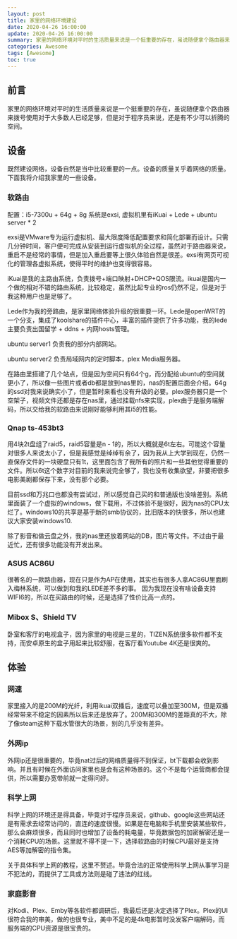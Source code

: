 ```yaml
---
layout: post
title: 家里的网络环境建设
date: 2020-04-26 16:00:00
update: 2020-04-26 16:00:00
summary: 家里的网络环境对平时的生活质量来说是一个挺重要的存在，虽说随便拿个路由器来拨号使用对于大多数人已经足够，但是对于程序员来说，还是有不少可以折腾的空间。
categories: Awesome 
tags: [Awesome]
toc: true
---
```


## 前言
家里的网络环境对平时的生活质量来说是一个挺重要的存在，虽说随便拿个路由器来拨号使用对于大多数人已经足够，但是对于程序员来说，还是有不少可以折腾的空间。

## 设备
既然建设网络，设备自然是当中比较重要的一点。设备的质量关乎着网络的质量。下面我将介绍我家里的一些设备。

### 软路由
配置：i5-7300u + 64g + 8g
系统是exsi, 虚拟机里有iKuai + Lede + ubuntu server * 2

exsi是VMware专为运行虚拟机、最大限度降低配置要求和简化部署而设计。只需几分钟时间，客户便可完成从安装到运行虚拟机的全过程，虽然对于路由器来说，重启不是经常的事情，但是加入重启要等上很久体验自然是很差。exsi有网页可视化的管理各虚拟系统，使得平时的维护也变得很容易。

iKuai是我的主路由系统，负责拨号+端口映射+DHCP+QOS限流。ikuai是国内一个做的相对不错的路由系统，比较稳定，虽然比起专业的ros仍然不足，但是对于我这种用户也是足够了。

Lede作为我的旁路由，是家里网络体验升级的很重要一环。Lede是openWRT的一个分支，集成了koolshare的插件中心，丰富的插件提供了许多功能，我的lede主要负责出国留学 + ddns + 内网hosts管理。

ubuntu server1 负责我的部分内部网站。

ubuntu server2 负责局域网内的定时脚本，plex Media服务器。

在路由里搭建了几个站点，但是因为空间只有64个g，而分配给ubuntu的空间就更小了，所以像一些图片或者db都是放到nas里的，nas的配置后面会介绍。64g的ssd对我来说确实小了，但是暂时来看也没有升级的必要。plex服务器只是一个空架子，视频文件还都是存在nas里，通过挂载nfs来实现，plex由于是服务端解码，所以交给我的软路由来说刚好能够利用其i5的性能。

### Qnap ts-453bt3
用4块2t盘组了raid5，raid5容量是n - 1的，所以大概就是6t左右。可能这个容量对很多人来说太小了，但是我感觉是绰绰有余了，因为我从上大学到现在，仍然一直保存文件的一块硬盘只有1t，这里面包含了我所有的照片和一些其他觉得重要的文件。所以6t这个数字对目前的我来说完全够了，我也没有收集欲望，非要把很多电影美剧都保存下来，没有那个必要。

目前ssd和万兆口也都没有尝试过，所以感觉自己买的和普通版也没啥差别。系统里面装了一个虚拟的windows，做下载用，不过体验不是很好，因为nas的CPU太烂了。windows10的共享是基于新的smb协议的，比旧版本的快很多，所以也建议大家安装windows10.

除了影音和做云盘之外，我的nas里还放着网站的DB，图片等文件。不过由于最近忙，还有很多功能没有开发出来。

### ASUS AC86U
很著名的一款路由器，现在只是作为AP在使用，其实也有很多人拿AC86U里面刷入梅林系统，可以做到和我的LEDE差不多的事。
因为我现在没有啥设备支持WIFI6的，所以在买路由的时候，还是选择了性价比高一点的。

### Mibox S、Shield TV
卧室和客厅的电视盒子，因为家里的电视是三星的，TIZEN系统很多软件都不支持，而安卓原生的盒子用起来比较舒服，在客厅看Youtube 4K还是很爽的。

## 体验

### 网速
家里接入的是200M的光纤，利用ikuai双播后，速度可以叠加至300M，但是双播经常带来不稳定的因素所以后来还是放弃了。200M和300M的差距真的不大，除了像steam这种下载水管很大的场景，别的几乎没有差异。

### 外网ip
外网ip还是很重要的，毕竟nat过后的网络质量得不到保证，bt下载都会收到影响。并且有时候在外面访问家里也是会有这种场景的。这个不是每个运营商都会提供，所以需要办宽带前就一定得问好。

### 科学上网
科学上网的环境还是得具备，毕竟对于程序员来说，github、google这些网站还是有需求去经常访问的，直连的速度很慢。如果是在电脑和手机里安装某些软件，那么会麻烦很多，而且同时也增加了设备的耗电量，毕竟数据包的加密解密还是一个消耗CPU的场景。这里就不得不提一下，选择软路由的时候CPU最好是支持AES等加解密的指令集。

关于具体科学上网的教程，这里不赘述。毕竟合法的正常使用科学上网从事学习是不犯法的，而提供了工具或方法则是碰了违法的红线。

### 家庭影音
对Kodi、Plex、Emby等各软件都调研后，我最后还是决定选择了Plex。Plex的UI很符合我的审美，做的也很专业，美中不足的是4k电影暂时没发客户端解码，而服务端的CPU资源是很宝贵的。

